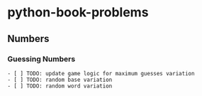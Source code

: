 # python-book-problems

## Numbers

### Guessing Numbers 
    - [ ] TODO: update game logic for maximum guesses variation
    - [ ] TODO: random base variation
    - [ ] TODO: random word variation